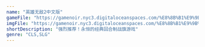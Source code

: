 ```yaml
---
name: "英雄无敌2中文版"
gameFile: "https://gamenoir.nyc3.digitaloceanspaces.com/%E8%8B%B1%E9%9B%84%E6%97%A0%E6%95%8C2%E4%B8%AD%E6%96%87%E7%89%88/homm2-cn.zip"
imgFile: "https://gamenoir.nyc3.digitaloceanspaces.com/%E8%8B%B1%E9%9B%84%E6%97%A0%E6%95%8C2%E4%B8%AD%E6%96%87%E7%89%88/original.webp"
shortDescription: "强烈推荐！永恒的经典回合制战旗游戏"
genre: "CLS,SLG"
---
```

